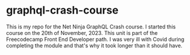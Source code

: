 # graphql-crash-course

This is my repo for the Net Ninja GraphQL Crash course. I started this course on the 20th of November, 2023.
This unit is part of the Freecodecamp Front End Developer path. I was very ill with Covid during completing the module and that's why it took longer than it should have.
